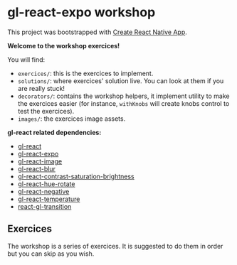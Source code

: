 # gl-react-expo workshop

This project was bootstrapped with [Create React Native App](https://github.com/react-community/create-react-native-app).

**Welcome to the workshop exercices!**

You will find:

* `exercices/`: this is the exercices to implement.
* `solutions/`: where exercices' solution live. You can look at them if you are really stuck!
* `decorators/`: contains the workshop helpers, it implement utility to make the exercices easier (for instance, `withKnobs` will create knobs control to test the exercices).
* `images/`: the exercices image assets.

**gl-react related dependencies:**

* [gl-react](https://npmjs.org/package/gl-react)
* [gl-react-expo](https://npmjs.org/package/gl-react-expo)
* [gl-react-image](https://npmjs.org/package/gl-react-image)
* [gl-react-blur](https://npmjs.org/package/gl-react-blur)
* [gl-react-contrast-saturation-brightness](https://npmjs.org/package/gl-react-contrast-saturation-brightness)
* [gl-react-hue-rotate](https://npmjs.org/package/gl-react-hue-rotate)
* [gl-react-negative](https://npmjs.org/package/gl-react-negative)
* [gl-react-temperature](https://npmjs.org/package/gl-react-temperature)
* [react-gl-transition](https://npmjs.org/package/react-gl-transition)

## Exercices

The workshop is a series of exercices.
It is suggested to do them in order but you can skip as you wish.

